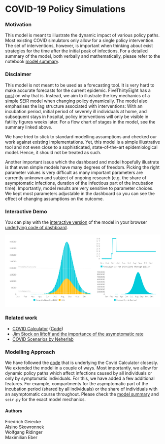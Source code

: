 # COVID-19 Policy Simulations

### Motivation
This model is meant to illustrate the dynamic impact of various policy paths. Most existing COVID simulators only allow for a single policy intervention. The set of interventions, however, is important when thinking about exist strategies for the time after the initial peak of infections. For a detailed summary of the model, both verbally and mathematically, please refer to the notebook [model summary](https://github.com/maximilianeber/covid/blob/master/documentation/summary.ipynb).

### Disclaimer
This model is not meant to be used as a forecasting tool. It is very hard to make accurate forecasts for the current epidemic. FiveThirtyEight has a [post](https://fivethirtyeight.com/features/why-its-so-freaking-hard-to-make-a-good-covid-19-model) on why that is. Instead, we aim to illustrate the key mechanics of a simple SEIR model when changing policy dynamically. The model also emphasises the lag structure associated with interventions: With an incubation period, initial period of severely ill individuals at home, and subsequent stays in hospital, policy interventions will only be visible in fatility figures weeks later. For a flow chart of stages in the model, see the summary linked above.

We have tried to stick to standard modelling assumptions and checked our work against existing implementations. Yet, this model is a simple illustrative tool and not even close to a sophisticated, state-of-the-art epidemiological model. Hence, it should not be treated as such.

Another important issue which the dashboard and model hopefully illustrate is that even simple models have many degrees of freedom. Picking the right parameter values is very difficult as many important parameters are currently unknown and subject of ongoing research (e.g. the share of asymptomatic infections, duration of the infectious part of the incubation time). Importantly, model results are very sensitive to parameter choices. We kept most parameters adjustable in the dashboard so you can see the effect of changing assumptions on the outcome.

### Interactive Demo
You can play with the [interactive version](https://covid19-scenarios.netlify.com) of the model in your browser [underlying code of dashboard](https://github.com/alsino/corona-impact-analysis).

[![Image of Interactive Demo](documentation/demo.png)](https://covid19-scenarios.netlify.com)

### Related work
* [COVID Calculator](http://gabgoh.github.io/COVID/) ([Code](https://github.com/gabgoh/epcalc/blob/master/src/App.svelte))
* [Jim Stock on liftoff and the importance of the asymptomatic rate](https://drive.google.com/file/d/12MV466ZZy5xHir4xdPhoTrL1oO8CbZU-/view)
* [COVID Scenarios by Neherlab](https://neherlab.org/covid19/)

### Modelling Approach
We have followed the [code](https://github.com/gabgoh/epcalc/blob/master/src/App.svelte) that is underlying the Covid Calculator closesly. We extended the model in a couple of ways. Most importantly, we allow for dynamic policy paths which affect infections caused by all individuals or only by symptomatic individuals. For this, we have added a few additional features. For example, compartments for the asymptomatic part of the incubation period (shared by all individuals) or the share of individuals with an asymptomatic course throughout. Please check the [model summary](https://github.com/maximilianeber/covid/blob/master/documentation/summary.ipynb) and `seir.py` for the exact model mechanics.

#### Authors
Friedrich Geiecke  
Alsino Skowronnek  
Wolfgang Ridinger  
Maximilian Eber  
